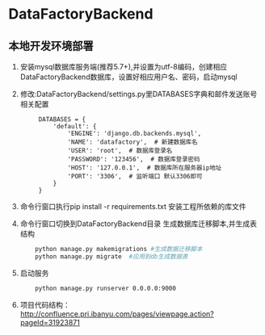 DataFactoryBackend
=================

本地开发环境部署
--------
1. 安装mysql数据库服务端(推荐5.7+),并设置为utf-8编码，创建相应DataFactoryBackend数据库，设置好相应用户名、密码，启动mysql

2. 修改:DataFactoryBackend/settings.py里DATABASES字典和邮件发送账号相关配置
   ```
        DATABASES = {
            'default': {
                'ENGINE': 'django.db.backends.mysql',
                'NAME': 'datafactory',  # 新建数据库名
                'USER': 'root',  # 数据库登录名
                'PASSWORD': '123456',  # 数据库登录密码
                'HOST': '127.0.0.1',  # 数据库所在服务器ip地址
                'PORT': '3306',  # 监听端口 默认3306即可
            }
        }
    ```

3. 命令行窗口执行pip install -r requirements.txt 安装工程所依赖的库文件

4. 命令行窗口切换到DataFactoryBackend目录 生成数据库迁移脚本,并生成表结构
    ```bash
        python manage.py makemigrations #生成数据迁移脚本
        python manage.py migrate  #应用到db生成数据表
    ```

5. 启动服务
    ```bash
        python manage.py runserver 0.0.0.0:9000
    ```

6. 项目代码结构：http://confluence.pri.ibanyu.com/pages/viewpage.action?pageId=31923871







